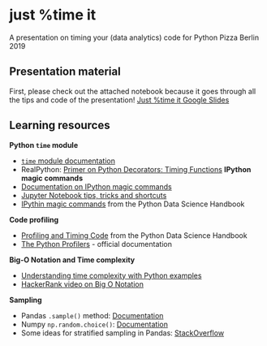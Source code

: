 # just %time it
A presentation on timing your (data analytics) code for Python Pizza Berlin 2019

## Presentation material
First, please check out the attached notebook because it goes through all the tips and code of the presentation!
[Just %time it Google Slides](https://docs.google.com/presentation/d/1OCbrXqtTwG_pSMZWOP3pTKqNpqI6he2rT_WkxAumnkM/edit?usp=sharing)

## Learning resources
**Python `time` module**
- [`time` module documentation](https://docs.python.org/3/library/time.html)
- RealPython: [Primer on Python Decorators: Timing Functions](https://realpython.com/primer-on-python-decorators/#timing-functions)
**IPython magic commands**
- [Documentation on IPython magic commands](https://ipython.readthedocs.io/en/stable/interactive/magics.html)
- [Jupyter Notebook tips, tricks and shortcuts](https://www.dataquest.io/blog/jupyter-notebook-tips-tricks-shortcuts/)
- [IPythin magic commands](https://jakevdp.github.io/PythonDataScienceHandbook/01.03-magic-commands.html) from the Python Data Science Handbook

**Code profiling**
- [Profiling and Timing Code](https://jakevdp.github.io/PythonDataScienceHandbook/01.07-timing-and-profiling.html) from the Python Data Science Handbook
- [The Python Profilers](https://docs.python.org/2/library/profile.html) - official documentation


**Big-O Notation and Time complexity**
- [Understanding time complexity with Python examples](https://towardsdatascience.com/understanding-time-complexity-with-python-examples-2bda6e8158a7)
- [HackerRank video on Big O Notation](https://www.youtube.com/watch?v=v4cd1O4zkGw&t=10s)

**Sampling**
- Pandas `.sample()` method: [Documentation](https://pandas.pydata.org/pandas-docs/stable/reference/api/pandas.DataFrame.sample.html)
- Numpy `np.random.choice()`: [Documentation](https://docs.scipy.org/doc/numpy-1.16.0/reference/generated/numpy.random.choice.html)
- Some ideas for stratified sampling in Pandas: [StackOverflow](https://stackoverflow.com/questions/41035187/stratified-samples-from-pandas)


